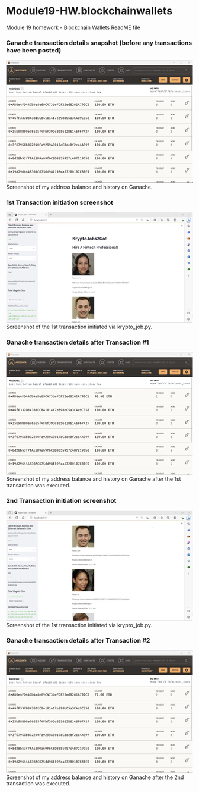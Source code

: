 # Module19-HW.blockchainwallets
Module 19 homework - Blockchain Wallets ReadME file

### Ganache transaction details snapshot (before any transactions have been posted)
![Initial Ganache screenshot.](./Images/GanacheSS-Initial.jpg)
Screenshot of my address balance and history on Ganache.

### 1st Transaction initiation screenshot
![Transaction initiation screenshot 1.](./Images/Transaction1.jpg)
Screenshot of the 1st transaction initiated via krypto_job.py.

### Ganache transaction details after Transaction #1
![Ganache screenshot 1.](./Images/GanacheSS-1.jpg)
Screenshot of my address balance and history on Ganache after the 1st transaction was executed.

### 2nd Transaction initiation screenshot
![Transaction initiation screenshot 2.](./Images/Transaction2.jpg)
Screenshot of the 1st transaction initiated via krypto_job.py.

### Ganache transaction details after Transaction #2
![Ganache screenshot 2.](./Images/GanacheSS-2.jpg)
Screenshot of my address balance and history on Ganache after the 2nd transaction was executed.

